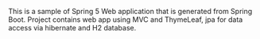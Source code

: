 This is a sample of Spring 5 Web application that is generated from Spring Boot.
Project contains web app using MVC and ThymeLeaf, jpa for data access via hibernate and H2 database. 